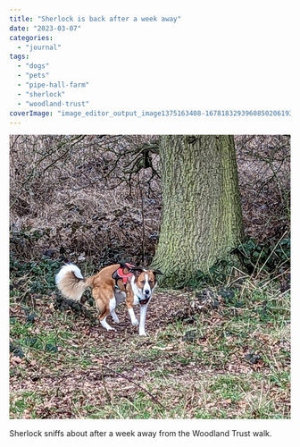 ```yaml
---
title: "Sherlock is back after a week away"
date: "2023-03-07"
categories: 
  - "journal"
tags: 
  - "dogs"
  - "pets"
  - "pipe-hall-farm"
  - "sherlock"
  - "woodland-trust"
coverImage: "image_editor_output_image1375163408-16781832939608502061934491338506.jpg"
---
```


[![](images/image_editor_output_image1375163408-16781832939608502061934491338506.jpg)](https://davidpeach.co.uk/wp-content/uploads/2023/03/image_editor_output_image1375163408-16781832939608502061934491338506.jpg)

Sherlock sniffs about after a week away from the Woodland Trust walk.
